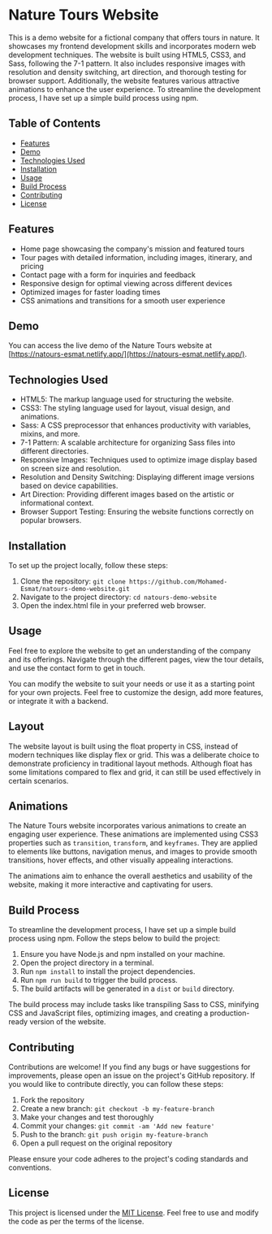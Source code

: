 # Nature Tours Website

This is a demo website for a fictional company that offers tours in nature. It showcases my frontend development skills and incorporates modern web development techniques. The website is built using HTML5, CSS3, and Sass, following the 7-1 pattern. It also includes responsive images with resolution and density switching, art direction, and thorough testing for browser support. Additionally, the website features various attractive animations to enhance the user experience. To streamline the development process, I have set up a simple build process using npm.

## Table of Contents
- [Features](#features)
- [Demo](#demo)
- [Technologies Used](#technologies-used)
- [Installation](#installation)
- [Usage](#usage)
- [Build Process](#build-process)
- [Contributing](#contributing)
- [License](#license)

## Features
- Home page showcasing the company's mission and featured tours
- Tour pages with detailed information, including images, itinerary, and pricing
- Contact page with a form for inquiries and feedback
- Responsive design for optimal viewing across different devices
- Optimized images for faster loading times
- CSS animations and transitions for a smooth user experience

## Demo
You can access the live demo of the Nature Tours website at [https://natours-esmat.netlify.app/](https://natours-esmat.netlify.app/).

## Technologies Used
- HTML5: The markup language used for structuring the website.
- CSS3: The styling language used for layout, visual design, and animations.
- Sass: A CSS preprocessor that enhances productivity with variables, mixins, and more.
- 7-1 Pattern: A scalable architecture for organizing Sass files into different directories.
- Responsive Images: Techniques used to optimize image display based on screen size and resolution.
- Resolution and Density Switching: Displaying different image versions based on device capabilities.
- Art Direction: Providing different images based on the artistic or informational context.
- Browser Support Testing: Ensuring the website functions correctly on popular browsers.

## Installation
To set up the project locally, follow these steps:

1. Clone the repository: `git clone https://github.com/Mohamed-Esmat/natours-demo-website.git`
2. Navigate to the project directory: `cd natours-demo-website`
3. Open the index.html file in your preferred web browser.

## Usage
Feel free to explore the website to get an understanding of the company and its offerings. Navigate through the different pages, view the tour details, and use the contact form to get in touch.

You can modify the website to suit your needs or use it as a starting point for your own projects. Feel free to customize the design, add more features, or integrate it with a backend.

## Layout
The website layout is built using the float property in CSS, instead of modern techniques like display flex or grid. This was a deliberate choice to demonstrate proficiency in traditional layout methods. Although float has some limitations compared to flex and grid, it can still be used effectively in certain scenarios.

## Animations
The Nature Tours website incorporates various animations to create an engaging user experience. These animations are implemented using CSS3 properties such as `transition`, `transform`, and `keyframes`. They are applied to elements like buttons, navigation menus, and images to provide smooth transitions, hover effects, and other visually appealing interactions.

The animations aim to enhance the overall aesthetics and usability of the website, making it more interactive and captivating for users.

## Build Process
To streamline the development process, I have set up a simple build process using npm. Follow the steps below to build the project:

1. Ensure you have Node.js and npm installed on your machine.
2. Open the project directory in a terminal.
3. Run `npm install` to install the project dependencies.
4. Run `npm run build` to trigger the build process.
5. The build artifacts will be generated in a `dist` or `build` directory.

The build process may include tasks like transpiling Sass to CSS, minifying CSS and JavaScript files, optimizing images, and creating a production-ready version of the website.

## Contributing
Contributions are welcome! If you find any bugs or have suggestions for improvements, please open an issue on the project's GitHub repository. If you would like to contribute directly, you can follow these steps:

1. Fork the repository
2. Create a new branch: `git checkout -b my-feature-branch`
3. Make your changes and test thoroughly
4. Commit your changes: `git commit -am 'Add new feature'`
5. Push to the branch: `git push origin my-feature-branch`
6. Open a pull request on the original repository

Please ensure your code adheres to the project's coding standards and conventions.

## License
This project is licensed under the [MIT License](LICENSE). Feel free to use and modify the code as per the terms of the license.
